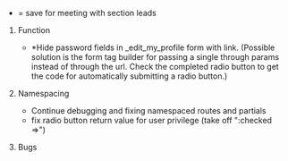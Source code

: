* = save for meeting with section leads

1. Function

    - *Hide password fields in _edit_my_profile form with link.
        (Possible solution is the form tag builder for passing a single through params instead of through the url.
        Check the completed radio button to get the code for automatically submitting a radio button.)

2. Namespacing
    - Continue debugging and fixing namespaced routes and partials
    - fix radio button return value for user privilege (take off ":checked =>")

3. Bugs